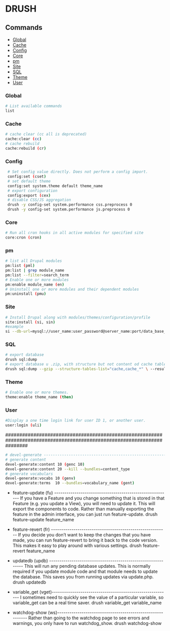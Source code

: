 # DRUSH

## Commands

* [Global](#global)
* [Cache](#cache)
* [Config](#config)
* [Core](#core)
* [pm](#pm)
* [Site](#site)
* [SQL](#sql)
* [Theme](#theme)
* [User](#user)

### Global

```bash
# List available commands
list
```

### Cache

```bash
# cache clear (cc all is deprecated)
cache:clear (cc)
# cache rebuild
cache:rebuild (cr)
```

### Config

```bash
 # Set config value directly. Does not perform a config import.
 config:set (cset)
 # set default theme
 config:set system.theme default theme_name
 # export configuration
 config:export (cex)
 # disable CSS/JS aggregation
 drush -y config-set system.performance css.preprocess 0
 drush -y config-set system.performance js.preprocess 0
```

### Core

```bash
# Run all cron hooks in all active modules for specified site
core:cron (cron)
```

### pm

```bash
# list all Drupal modules
pm:list (pml)
pm:list | grep module_name
pm:list --filter=search_term
# Enable one or more modules
pm:enable module_name (en)
# Uninstall one or more modules and their dependent modules
pm:uninstall (pmu)
```

### Site

```bash
# Install Drupal along with modules/themes/configuration/profile
site:install (si, sin)
#example
si --db-url=mysql://user_name:user_password@server_name:port/data_base_name
```

### SQL

```bash
# export database
drush sql:dump
# export database u .zip, with structure but not content od cache tables
drush sql:dump --gzip --structure-tables-list="cache,cache_*" \ --result-file='../config/db_backup.sql'
```

### Theme

```bash
# Enable one or more themes.
theme:enable theme_name (then)
```

### User

```bash
#Display a one time login link for user ID 1, or another user.
user:login (uli)
```

########################################################################################################################

```bash
# devel-generate ---------------------------------------------------------------
# generate content
devel-generate:content 10 (genc 10)
devel-generate:content 20 --kill --bundles=content_type
# generate vocabulars
devel-generate:vocabs 10 (genv)
devel-generate:terms  10 --bundles=vocabulary_name (gent)
```

* feature-update (fu) ---------------------------------------------------------
If you have a Feature and you change something that is stored in that Feature (e.g. you update a View), you will need to update it. This will export the components to code. Rather than manually exporting the feature in the admin interface, you can just run feature-update.
drush feature-update feature_name

* feature-revert (fr) ---------------------------------------------------------
If you decide you don’t want to keep the changes that you have made, you can run feature-revert to bring it back to the code version. This makes it easy to play around with various settings.
drush feature-revert feature_name

* updatedb (updb) -------------------------------------------------------------
This will run any pending database updates. This is normally required if you update module code and that module needs to update the database. This saves you from running updates via update.php.
drush updatedb

* variable_get (vget)----------------------------------------------------------
I sometimes need to quickly see the value of a particular variable, so variable_get can be a real time saver.
drush variable_get variable_name

* watchdog-show (ws)-----------------------------------------------------------
Rather than going to the watchdog page to see errors and warnings, you only have to run watchdog_show.
drush watchdog-show
